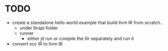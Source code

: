 # TODO
- create a standalone hello world example that build llvm IR from scratch..
  - under llirapi folder
  - runner
    - either jit run or compile the llir separately and run it
- convert scc IR to llvm IR
